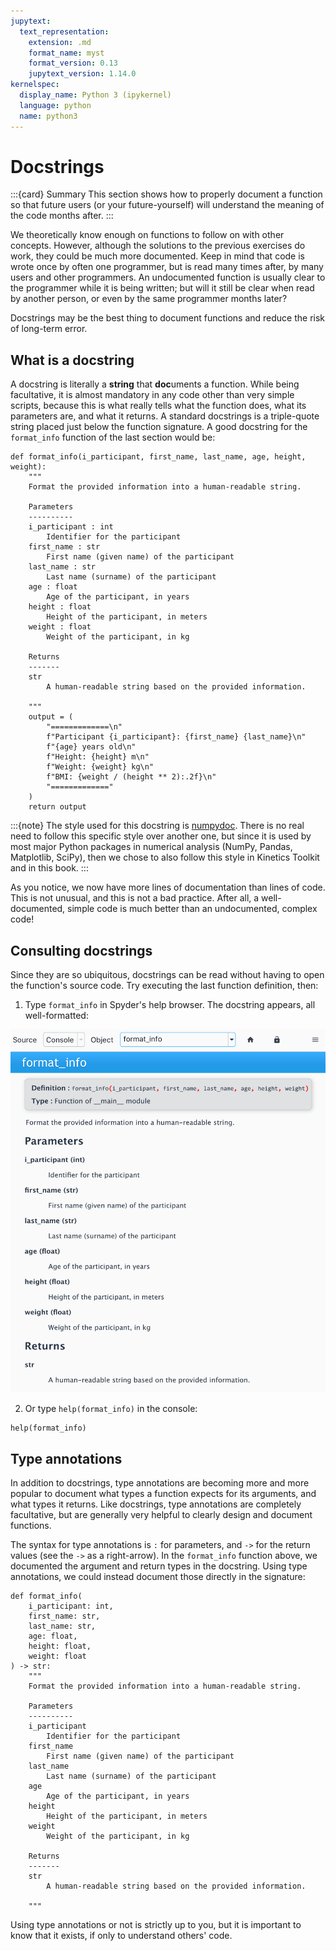 ```yaml
---
jupytext:
  text_representation:
    extension: .md
    format_name: myst
    format_version: 0.13
    jupytext_version: 1.14.0
kernelspec:
  display_name: Python 3 (ipykernel)
  language: python
  name: python3
---
```


# Docstrings

:::{card} Summary
This section shows how to properly document a function so that future users (or your future-yourself) will understand the meaning of the code months after.
:::

We theoretically know enough on functions to follow on with other concepts. However, although the solutions to the previous exercises do work, they could be much more documented. Keep in mind that code is wrote once by often one programmer, but is read many times after, by many users and other programmers. An undocumented function is usually clear to the programmer while it is being written; but will it still be clear when read by another person, or even by the same programmer months later?

Docstrings may be the best thing to document functions and reduce the risk of long-term error.

## What is a docstring

A docstring is literally a **string** that **doc**uments a function. While being facultative, it is almost mandatory in any code other than very simple scripts, because this is what really tells what the function does, what its parameters are, and what it returns. A standard docstrings is a triple-quote string placed just below the function signature. A good docstring for the `format_info` function of the last section would be:

```{code-cell} ipython3
def format_info(i_participant, first_name, last_name, age, height, weight):
    """
    Format the provided information into a human-readable string.

    Parameters
    ----------
    i_participant : int
        Identifier for the participant
    first_name : str
        First name (given name) of the participant
    last_name : str
        Last name (surname) of the participant
    age : float
        Age of the participant, in years
    height : float
        Height of the participant, in meters
    weight : float
        Weight of the participant, in kg

    Returns
    -------
    str
        A human-readable string based on the provided information.

    """
    output = (
        "=============\n"
        f"Participant {i_participant}: {first_name} {last_name}\n"
        f"{age} years old\n"
        f"Height: {height} m\n"
        f"Weight: {weight} kg\n"
        f"BMI: {weight / (height ** 2):.2f}\n"
        "============="
    )
    return output
```

:::{note}
The style used for this docstring is [numpydoc](https://numpydoc.readthedocs.io/en/latest/format.html). There is no real need to follow this specific style over another one, but since it is used by most major Python packages in numerical analysis (NumPy, Pandas, Matplotlib, SciPy), then we chose to also follow this style in Kinetics Toolkit and in this book.
:::

As you notice, we now have more lines of documentation than lines of code. This is not unusual, and this is not a bad practice. After all, a well-documented, simple code is much better than an undocumented, complex code!

## Consulting docstrings

Since they are so ubiquitous, docstrings can be read without having to open the function's source code. Try executing the last function definition, then:

1. Type `format_info` in Spyder's help browser. The docstring appears, all well-formatted:

![Spyder help -width:wider](_static/images/python_function_spyder_help.png)

2. Or type `help(format_info)` in the console:

```{code-cell} ipython3
help(format_info)
```


## Type annotations

In addition to docstrings, type annotations are becoming more and more popular to document what types a function expects for its arguments, and what types it returns. Like docstrings, type annotations are completely facultative, but are generally very helpful to clearly design and document functions.

The syntax for type annotations is `:` for parameters, and `->` for the return values (see the `->` as a right-arrow). In the `format_info` function above, we documented the argument and return types in the docstring. Using type annotations, we could instead document those directly in the signature:

```{code-cell} ipython3
def format_info(
    i_participant: int,
    first_name: str,
    last_name: str,
    age: float,
    height: float,
    weight: float
) -> str:
    """
    Format the provided information into a human-readable string.

    Parameters
    ----------
    i_participant
        Identifier for the participant
    first_name
        First name (given name) of the participant
    last_name
        Last name (surname) of the participant
    age
        Age of the participant, in years
    height
        Height of the participant, in meters
    weight
        Weight of the participant, in kg

    Returns
    -------
    str
        A human-readable string based on the provided information.

    """
```

Using type annotations or not is strictly up to you, but it is important to know that it exists, if only to understand others' code.
